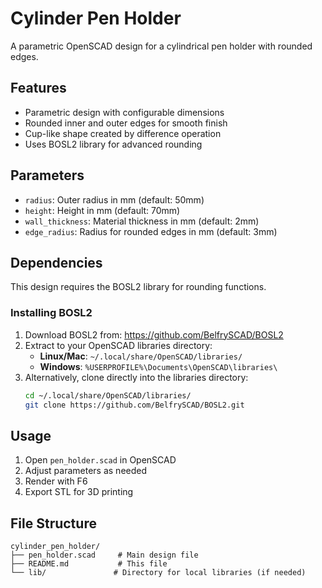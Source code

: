 # Cylinder Pen Holder

A parametric OpenSCAD design for a cylindrical pen holder with rounded edges.

## Features

- Parametric design with configurable dimensions
- Rounded inner and outer edges for smooth finish
- Cup-like shape created by difference operation
- Uses BOSL2 library for advanced rounding

## Parameters

- `radius`: Outer radius in mm (default: 50mm)
- `height`: Height in mm (default: 70mm)
- `wall_thickness`: Material thickness in mm (default: 2mm)
- `edge_radius`: Radius for rounded edges in mm (default: 3mm)

## Dependencies

This design requires the BOSL2 library for rounding functions.

### Installing BOSL2

1. Download BOSL2 from: https://github.com/BelfrySCAD/BOSL2
2. Extract to your OpenSCAD libraries directory:
   - **Linux/Mac**: `~/.local/share/OpenSCAD/libraries/`
   - **Windows**: `%USERPROFILE%\Documents\OpenSCAD\libraries\`
3. Alternatively, clone directly into the libraries directory:
   ```bash
   cd ~/.local/share/OpenSCAD/libraries/
   git clone https://github.com/BelfrySCAD/BOSL2.git
   ```

## Usage

1. Open `pen_holder.scad` in OpenSCAD
2. Adjust parameters as needed
3. Render with F6
4. Export STL for 3D printing

## File Structure

```
cylinder_pen_holder/
├── pen_holder.scad     # Main design file
├── README.md           # This file
└── lib/               # Directory for local libraries (if needed)
```